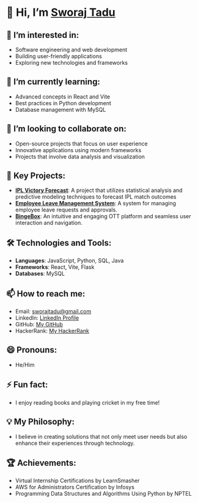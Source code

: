 # 👋 Hi, I’m [Sworaj Tadu](https://github.com/Sworaj2002)

## 👀 I’m interested in:
- Software engineering and web development
- Building user-friendly applications
- Exploring new technologies and frameworks

## 🌱 I’m currently learning:
- Advanced concepts in React and Vite
- Best practices in Python development
- Database management with MySQL

## 💞️ I’m looking to collaborate on:
- Open-source projects that focus on user experience
- Innovative applications using modern frameworks
- Projects that involve data analysis and visualization

## 📂 Key Projects:
- **[IPL Victory Forecast](https://github.com/Sworaj2002/IPLVICTORYFORECAST-PROJECT)**: A project that utilizes statistical analysis and predictive modeling techniques to forecast IPL match outcomes
- **[Employee Leave Management System](https://github.com/Sworaj2002/Employee-Leave-Management-System)**: A system for managing employee leave requests and approvals.
- **[BingeBox](https://github.com/Sworaj2002/BingeBox)**: An intuitive and engaging OTT platform and seamless user interaction and navigation.

## 🛠️ Technologies and Tools:
- **Languages**: JavaScript, Python, SQL, Java
- **Frameworks**: React, Vite, Flask
- **Databases**: MySQL

## 📫 How to reach me:
- Email: [sworajtadu@gmail.com](mailto:sworajtadu@gmail.com)
- LinkedIn: [LinkedIn Profile](https://www.linkedin.com/in/sworaj-tadu-782886263/)
- GitHub: [My GitHub](https://github.com/Sworaj2002)
- HackerRank: [My HackerRank](https://www.hackerrank.com/profile/sworajtadu)

## 😄 Pronouns:
- He/Him

## ⚡ Fun fact:
- I enjoy reading books and playing cricket in my free time!

## 💡 My Philosophy:
- I believe in creating solutions that not only meet user needs but also enhance their experiences through technology.

## 🏆 Achievements:
- Virtual Internship Certifications by LearnSmasher
- AWS for Administrators Certification by Infosys
- Programming Data Structures and Algorithms Using Python by NPTEL
